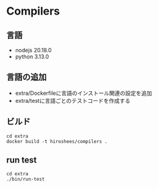 # Compilers

## 言語
* nodejs 20.18.0
* python 3.13.0

## 言語の追加
* extra/Dockerfileに言語のインストール関連の設定を追加
* extra/testに言語ごとのテストコードを作成する

## ビルド
```
cd extra
docker build -t hiroshees/compilers .
```

## run test
```
cd extra
./bin/run-test
```

